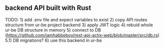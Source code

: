 ## backend API built with Rust

TODO:
    1) add .env file and expect variables to exist
    2) copy API routes structure from ur-be project backend
    3) apply JWT logic
    4) rebuid whole ur-be DB structure in memory
    5) connect to DB (https://github.com/iamhabbeboy/rest-api-actix-web/blob/master/src/db.rs)
    5.1) DB migrations?
    6) use this backend in ur-be 